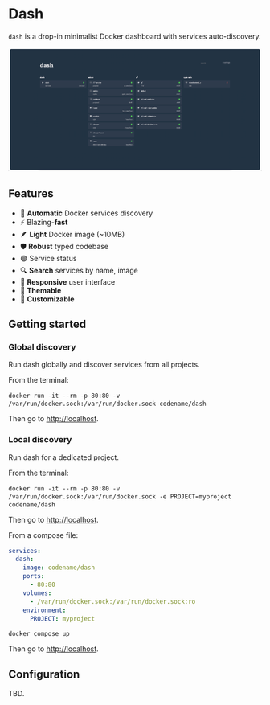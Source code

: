 # Dash

`dash` is a drop-in minimalist Docker dashboard with services auto-discovery.

![dash screenshot](./docs/dash-home-1.webp)

## Features

- 🐳 **Automatic** Docker services discovery
- ⚡ Blazing-**fast**
- 🪶 **Light** Docker image (~10MB)
- 🛡️ **Robust** typed codebase
- 🟢 Service status
- 🔍 **Search** services by name, image
- 🔄 **Responsive** user interface
- 💄 **Themable**
- 🔧 **Customizable**

## Getting started

### Global discovery

Run dash globally and discover services from all projects.

From the terminal:

```shell
docker run -it --rm -p 80:80 -v /var/run/docker.sock:/var/run/docker.sock codename/dash
```

Then go to <http://localhost>.

### Local discovery

Run dash for a dedicated project.

From the terminal:

```shell
docker run -it --rm -p 80:80 -v /var/run/docker.sock:/var/run/docker.sock -e PROJECT=myproject codename/dash
```

Then go to <http://localhost>.

From a compose file:

```yaml
services:
  dash:
    image: codename/dash
    ports:
      - 80:80
    volumes:
      - /var/run/docker.sock:/var/run/docker.sock:ro
    environment:
      PROJECT: myproject
```

```shell
docker compose up
```

Then go to <http://localhost>.

## Configuration

TBD.
